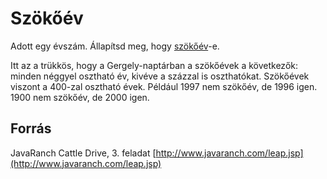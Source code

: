 # Szökőév

Adott egy évszám. Állapítsd meg, hogy [szökőév](https://hu.wikipedia.org/wiki/Sz%C3%B6k%C5%91%C3%A9v)-e.
>
Itt az a trükkös, hogy a Gergely-naptárban a szökőévek a következők: minden néggyel osztható év, kivéve a százzal is oszthatókat. Szökőévek viszont a 400-zal osztható évek.
Például 1997 nem szökőév, de 1996 igen. 1900 nem szökőév, de 2000 igen.

## Forrás

JavaRanch Cattle Drive, 3. feladat [http://www.javaranch.com/leap.jsp](http://www.javaranch.com/leap.jsp)
